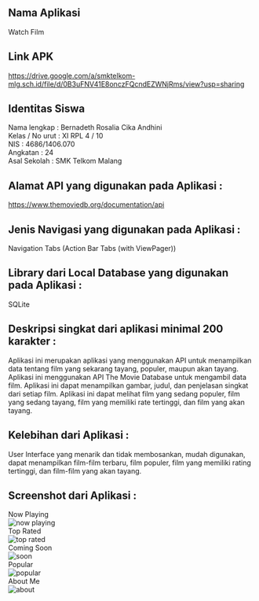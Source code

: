 ## Nama Aplikasi 
Watch Film <br>

## Link APK 
https://drive.google.com/a/smktelkom-mlg.sch.id/file/d/0B3uFNV41E8onczFQcndEZWNjRms/view?usp=sharing <br>

## Identitas Siswa
Nama lengkap : Bernadeth Rosalia Cika Andhini
<br> Kelas / No urut : XI RPL 4 / 10
<br> NIS :  4686/1406.070
<br> Angkatan : 24
<br> Asal Sekolah : SMK Telkom Malang

## Alamat API yang digunakan pada Aplikasi : 
https://www.themoviedb.org/documentation/api <br>

## Jenis Navigasi yang digunakan pada Aplikasi :
Navigation Tabs (Action Bar Tabs (with ViewPager)) <br>

## Library dari Local Database yang digunakan pada Aplikasi :
SQLite <br>

## Deskripsi singkat dari aplikasi minimal 200 karakter :
Aplikasi ini merupakan aplikasi yang menggunakan API untuk menampilkan data tentang film yang sekarang tayang, populer, maupun akan tayang. 
Aplikasi ini menggunakan API The Movie Database untuk mengambil data film. 
Aplikasi ini dapat menampilkan gambar, judul, dan penjelasan singkat dari setiap film. 
Aplikasi ini dapat melihat film yang sedang populer, 
film yang sedang tayang, film yang memiliki rate tertinggi, dan film yang akan tayang. <br>
## Kelebihan dari Aplikasi :
User Interface yang menarik dan tidak membosankan, mudah digunakan, dapat menampilkan film-film terbaru, film populer, film yang memiliki rating tertinggi, dan film-film yang akan tayang.<br>
## Screenshot dari Aplikasi :
Now Playing <br>
![now playing](https://cloud.githubusercontent.com/assets/22133514/26034459/1376ac48-38e7-11e7-91e9-05871c911bdd.jpeg)
<br> Top Rated <br>
![top rated](https://cloud.githubusercontent.com/assets/22133514/26034457/133df736-38e7-11e7-9304-40a09ae61831.jpeg)
<br> Coming Soon <br>
![soon](https://cloud.githubusercontent.com/assets/22133514/26034456/1311d430-38e7-11e7-84d0-e7090cff5c3f.jpeg)
<br> Popular <br>
![popular](https://cloud.githubusercontent.com/assets/22133514/26034460/1381db5e-38e7-11e7-9f95-6b3332b23458.jpeg)
<br> About Me <br>
![about](https://cloud.githubusercontent.com/assets/22133514/26034458/13458348-38e7-11e7-93d7-d7fe335f288d.jpeg)

